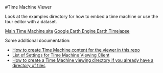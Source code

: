 #Time Machine Viewer

Look at the examples directory for how to embed a time machine or use the tour editor with a dataset.

[Main Time Machine site](http://timemachine.cmucreatelab.org/wiki/Main_Page)
[Google Earth Engine Earth Timelapse](http://earthengine.google.org)


Some additional documentation:

 * [How to create Time Machine content for the viewer in this repo](http://timemachine.cmucreatelab.org/wiki/Create_your_own)
 * [List of Settings for Time Machine Viewing Client](https://docs.google.com/document/d/1OezimfDgzPSaq1aVOtLTp5re8e2F0PLkJ5ycr1ZTyq0/edit)
 * [How to create a Time Machine viewing directory if you already have a directory of tiles](https://docs.google.com/document/d/1O-kOoOoPczCZIOkehgBj2olm1-NgKX6CxGRFJl21jwI/edit?usp=sharing)
